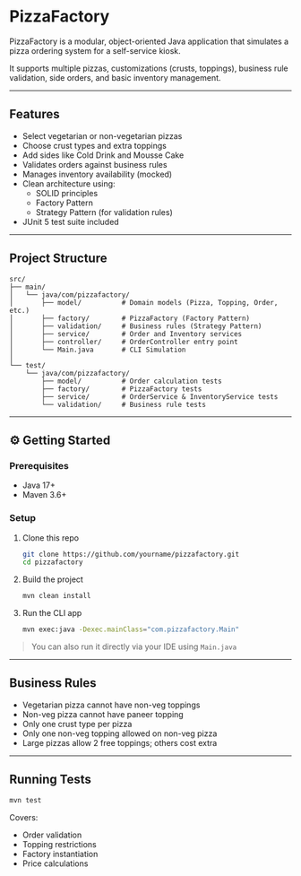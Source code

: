 # PizzaFactory

PizzaFactory is a modular, object-oriented Java application that simulates a pizza ordering system for a self-service kiosk.

It supports multiple pizzas, customizations (crusts, toppings), business rule validation, side orders, and basic inventory management.

---

## Features

- Select vegetarian or non-vegetarian pizzas
- Choose crust types and extra toppings
- Add sides like Cold Drink and Mousse Cake
- Validates orders against business rules
- Manages inventory availability (mocked)
- Clean architecture using:
    - SOLID principles
    - Factory Pattern
    - Strategy Pattern (for validation rules)
- JUnit 5 test suite included

---

## Project Structure

```
src/
├── main/
│   └── java/com/pizzafactory/
│       ├── model/          # Domain models (Pizza, Topping, Order, etc.)
│       ├── factory/        # PizzaFactory (Factory Pattern)
│       ├── validation/     # Business rules (Strategy Pattern)
│       ├── service/        # Order and Inventory services
│       ├── controller/     # OrderController entry point
│       └── Main.java       # CLI Simulation
│
└── test/
    └── java/com/pizzafactory/
        ├── model/          # Order calculation tests
        ├── factory/        # PizzaFactory tests
        ├── service/        # OrderService & InventoryService tests
        └── validation/     # Business rule tests
```

---

## ⚙️ Getting Started

### Prerequisites

- Java 17+
- Maven 3.6+

### Setup

1. Clone this repo
   ```bash
   git clone https://github.com/yourname/pizzafactory.git
   cd pizzafactory
   ```

2. Build the project
   ```bash
   mvn clean install
   ```

3. Run the CLI app
   ```bash
   mvn exec:java -Dexec.mainClass="com.pizzafactory.Main"
   ```

> You can also run it directly via your IDE using `Main.java`

---

## Business Rules

- Vegetarian pizza cannot have non-veg toppings
- Non-veg pizza cannot have paneer topping
- Only one crust type per pizza
- Only one non-veg topping allowed on non-veg pizza
- Large pizzas allow 2 free toppings; others cost extra

---

## Running Tests

```bash
mvn test
```

Covers:
- Order validation
- Topping restrictions
- Factory instantiation
- Price calculations
